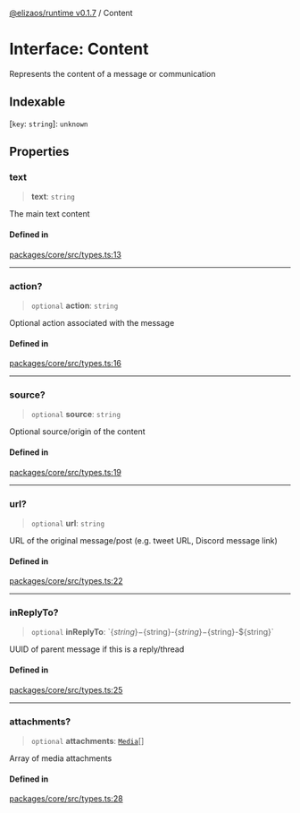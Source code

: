 [@elizaos/runtime v0.1.7](../index.md) / Content

# Interface: Content

Represents the content of a message or communication

## Indexable

\[`key`: `string`\]: `unknown`

## Properties

### text

> **text**: `string`

The main text content

#### Defined in

[packages/core/src/types.ts:13](https://github.com/elizaOS/eliza/blob/main/packages/core/src/types.ts#L13)

---

### action?

> `optional` **action**: `string`

Optional action associated with the message

#### Defined in

[packages/core/src/types.ts:16](https://github.com/elizaOS/eliza/blob/main/packages/core/src/types.ts#L16)

---

### source?

> `optional` **source**: `string`

Optional source/origin of the content

#### Defined in

[packages/core/src/types.ts:19](https://github.com/elizaOS/eliza/blob/main/packages/core/src/types.ts#L19)

---

### url?

> `optional` **url**: `string`

URL of the original message/post (e.g. tweet URL, Discord message link)

#### Defined in

[packages/core/src/types.ts:22](https://github.com/elizaOS/eliza/blob/main/packages/core/src/types.ts#L22)

---

### inReplyTo?

> `optional` **inReplyTo**: \`$\{string\}-$\{string\}-$\{string\}-$\{string\}-$\{string\}\`

UUID of parent message if this is a reply/thread

#### Defined in

[packages/core/src/types.ts:25](https://github.com/elizaOS/eliza/blob/main/packages/core/src/types.ts#L25)

---

### attachments?

> `optional` **attachments**: [`Media`](../type-aliases/Media.md)[]

Array of media attachments

#### Defined in

[packages/core/src/types.ts:28](https://github.com/elizaOS/eliza/blob/main/packages/core/src/types.ts#L28)
